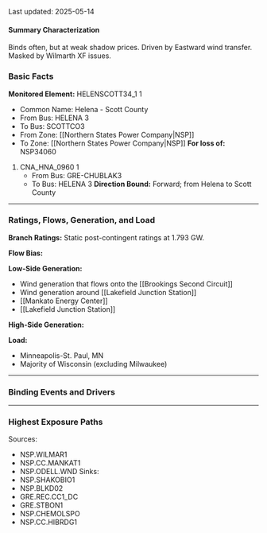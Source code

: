 Last updated: 2025-05-14
#### Summary Characterization
Binds often, but at weak shadow prices. Driven by Eastward wind transfer. Masked by Wilmarth XF issues.
### Basic Facts
**Monitored Element:** HELENSCOTT34_1 1
- Common Name: Helena - Scott County
- From Bus: HELENA 3
- To Bus: SCOTTCO3
- From Zone: [[Northern States Power Company|NSP]]
- To Zone: [[Northern States Power Company|NSP]]
**For loss of:** NSP34060
1. CNA_HNA_0960 1
    - From Bus: GRE-CHUBLAK3
    - To Bus: HELENA 3
**Direction Bound:** Forward; from Helena to Scott County
---
### Ratings, Flows, Generation, and Load
**Branch Ratings:**
Static post-contingent ratings at 1.793 GW.

**Flow Bias:**

**Low-Side Generation:**
- Wind generation that flows onto the [[Brookings Second Circuit]]
- Wind generation around [[Lakefield Junction Station]]
- [[Mankato Energy Center]]
- [[Lakefield Junction Station]]

**High-Side Generation:**

**Load:**
- Minneapolis-St. Paul, MN
- Majority of Wisconsin (excluding Milwaukee)
---
### Binding Events and Drivers

---
### Highest Exposure Paths
Sources:
- NSP.WILMAR1
- NSP.CC.MANKAT1
- NSP.ODELL.WND
Sinks:
- NSP.SHAKOBIO1
- NSP.BLKD02
- GRE.REC.CC1_DC
- GRE.STBON1
- NSP.CHEMOLSPO
- NSP.CC.HIBRDG1